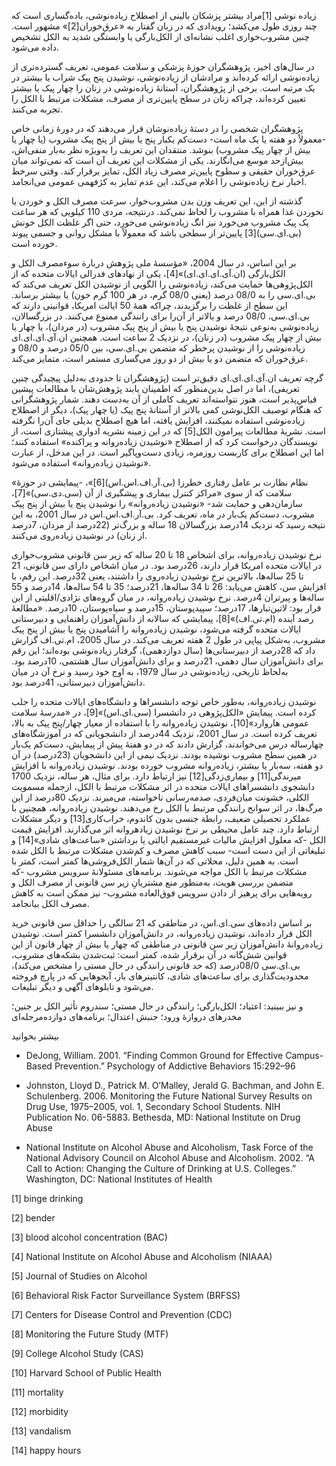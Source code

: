  زیاده نوشی [1]مراد بیشتر پزشکان بالینی از اصطلاح زیاده‌نوشی، باده‌گساری است که چند روزی طول می‌کشد؛ رویدادی که در زبان گفتار به «عرق‌خوران[2]» مشهور است. چنین مشروب‌خواری اغلب نشانه‌ای از الکل‌بارگی یا وابستگی شدید به الکل تشخیص داده می‌شود.

 در سال‌های اخیر، پژوهشگران حوزۀ پزشکی و سلامت عمومی، تعریف گسترده‌تری از زیاده‌نوشی ارائه کرده‌اند و مرادشان از زیاده‌نوشی، نوشیدن پنج پیک شراب یا بیشتر در یک مرتبه است. برخی از پژوهشگران، آستانۀ زیاده‌نوشی در زنان را چهار پیک یا بیشتر تعیین کرده‌اند، چراکه زنان در سطح پایین‌تری از مصرف، مشکلات مرتبط با الکل را تجربه می‌کنند.

پژوهشگران شخصی را در دستۀ زیاده‌نوشان قرار می‌دهند که در دورۀ زمانی خاص -معمولاً دو هفته یا یک ماه است- دست‌کم یکبار پنج یا بیش از پنج پیک مشروب (یا چهار یا بیش از چهار پیک مشروب) بنوشد. منتقدان این تعریف را به‌ویژه نظر به‌بار منفی‌اش، بیش‌ازحد موسع می‌انگارند. یکی از مشکلات این تعریف آن است که نمی‌تواند میان عرق‌خوران حقیقی و سطوح پایین‌تر مصرف زیاد الکل، تمایز برقرار کند. وقتی سرخط اخبار نرخ زیاده‌نوشی را اعلام می‌کند، این عدم تمایز به کژفهمی عمومی می‌انجامد.

 گذشته از این، این تعریف وزن بدن مشروب‌خوار، سرعت مصرف الکل و خوردن یا نخوردن غذا همراه با مشروب را لحاظ نمی‌کند. درنتیجه، مردی 110 کیلویی که هر ساعت یک پیک مشروب می‌خورد نیز انگ زیاده‌نوشی می‌خورد، حتی اگر غلظت الکل خونش (بی.ای.سی)[3] پایین‌تر از سطحی باشد که معمولاً با مشکل روانی و جسمی پیوند خورده است.

 بر این اساس، در سال 2004، «مؤسسۀ ملی پژوهش دربارة سوءمصرف الکل و الکل‌بارگی (ان.آی.ای.ای.ای)»[4]، یکی از نهادهای فدرالی ایالات‌ متحده که از الکل‌پژوهی‌ها حمایت می‌کند، زیاده‌نوشی را الگویی از نوشیدن الکل تعریف می‌کند که بی.ای.سی را به 08/0 درصد (یعنی 08/0 گرم، در هر 100 گرم خون) یا بیشتر برساند. این سطح از غلظت را برگزیدند، چراکه همۀ 50 ایالت امریکا، قوانینی دارند که بی.ای.سی، 08/0 درصد و بالاتر از آن‌را برای رانندگی ممنوع می‌کنند. در بزرگسالان، زیاده‌نوشی به‌نوعی نتیجۀ نوشیدن پنج یا بیش از پنج پیک مشروب (در مردان)، یا چهار یا بیش از چهار پیک مشروب (در زنان)، در نزدیک 2 ساعت است. همچنین ان.آی.ای.ای.ای زیاده‌نوشی را از نوشیدن پرخطر که متضمن بی.ای.سی، بین 05/0 درصد و 08/0 و عرق‌خوران که متضمن دو یا بیش از دو روز می‌گساری مستمر است، متمایز می‌کند.

گرچه تعریف ان.آی.ای.ای.ای دقیق‌تر است (پژوهشگران تا حدودی به‌دلیل پیچیدگی چنین تعریفی)، اما در اصل بدین‌منظور که اطمینان یابند پژوهش‌شان با مطالعات پیشین قیاس‌پذیر است، هنوز نتواسته‌اند تعریف کاملی از آن به‌دست دهند. شمار پژوهشگرانی که هنگام توصیف الکل‌نوشی کمی بالاتر از آستانۀ پنج پیک (یا چهار پیک)، دیگر از اصطلاح زیاده‌نوشی استفاده نمی­کنند، افزایش یافته، اما هیچ اصطلاح بدیلی جای آن‌را نگرفته است. نشریۀ مطالعات پیرامون الکل[5] که در این زمینه نشریه ادواری پیشتازی است، از نویسندگان درخواست کرد که از اصطلاح «نوشیدن زیاده‌روانه و پراکنده» استفاده کنند؛ اما این اصطلاح برای کاربست روزمره، زیادی دست‌وپاگیر است. در این مدخل، از عبارت «نوشیدن زیاده‌روانه» استفاده می‌شود. 

 «نظام نظارت بر عامل رفتاری خطرزا (بی.آر.اف.اس.اس)[6]»، -پیمایشی در حوزۀ سلامت که از سوی «مراکز کنترل بیماری و پیشگیری از آن (سی.دی.سی)»[7]، سازمان‌دهی و حمایت شد- «نوشیدن زیاده‌روانه» را نوشیدن پنج یا بیش از پنج پیک مشروب، دست‌کم یک‌بار در ماه، تعریف کرد. بی.آر.اف‌.اس.اس در سال 2001، به این نتیجه رسید که نزدیک 14درصد بزرگسالان 18 ساله و بزرگ‌تر (22درصد از مردان، 7‌درصد از زنان) در نوشیدن زیاده‌روی می‌کنند. 

نرخ نوشیدن زیاده‌روانه، برای اشخاص 18 تا 20 ساله که زیر سن قانونی مشروب‌خواری در ایالات‌ متحده امریکا قرار دارند، 26درصد بود. در میان اشخاص دارای سن قانونی، 21 تا 25 ساله‌ها، بالاترین نرخ نوشیدن زیاده‌روی را داشتند، یعنی 32‌درصد. این رقم، با افزایش سن، کاهش می‌یابد: 26 تا 34 ساله‌ها، 21درصد؛ 35 تا 54 ساله‌ها، 14‌درصد و 55 ساله‌ها و پیرتران 4درصد. نرخ نوشیدن زیاده‌روانه، در میان گروه‌های نژادی/اقلیتی از این قرار بود: لاتین‌تبارها، 17درصد؛ سپیدپوستان، 15درصد و سیاه‌پوستان، 10درصد. «مطالعۀ رصد آینده (ام.تی.اف)»[8]، پیمایشی که سالانه از دانش‌آموزان راهنمایی و دبیرستانی ایالات‌ متحده گرفته می‌شود، نوشیدن زیاده‌روانه را آشامیدن پنج یا بیش از پنج پیک مشروب، به‌شکل پیاپی در طول 2 هفته تعریف می‌کند. در سال 2005، ام.تی.اف گزارش داد که 28درصد از دبیرستانی‌ها (سال دوازدهمی)، گرفتار زیاده‌نوشی بوده‌اند؛ این رقم برای دانش‌آموزان سال دهمی، 21درصد و برای دانش‌آموزان سال هشتمی، 10درصد بود. به‌لحاظ تاریخی، زیاده‌نوشی در سال 1979، به اوج خود رسید و نرخ آن در میان دانش‌آموزان دبیرستانی، 41درصد بود. 

نوشیدن زیاده‌روانه، به‌طور خاص توجه دانشسراها و دانشگاه‌های ایالات‌ متحده را جلب کرده است. پیمایش «الکل‌پژوهی در دانشسرا (سی.ای.اس)»[9]، در «مدرسۀ سلامت عمومی هاروارد»[10]، نوشیدن زیاده‌روانه را با استفاده از معیار چهار/پنج پیک به بالا، تعریف کرده است. در سال 2001، نزدیک 44درصد از دانشجویانی که در آموزشگاه‌های چهارساله درس می‌خواندند، گزارش دادند که در دو هفتۀ پیش از پیمایش، دست‌کم یک‌بار در همین سطح مشروب نوشیده بودند. نزدیک نیمی از این دانشجویان (23درصد) در آن دو هفته، سه‌بار یا بیشتر، زیاده‌روانه مشروب خورده بودند. نوشیدن زیاده‌روانه با افزایش میرندگی[11] و بیماری‌زدگی[12] نیز ارتباط دارد. برای مثال، هر ساله، نزدیک 1700 دانشجوی دانشسراهای ایالات‌ متحده در اثر مشکلات مرتبط با الکل، ازجمله مسمویت الکلی، خشونت میان‌فردی، صدمه‌رسانی ناخواسته، می‌میرند. نزدیک 80درصد از این مرگ‌ها، در اثر سوانح رانندگی مرتبط با الکل رخ می‌دهند. نوشیدن زیاده‌روانه، همچنین با عملکرد تحصیلی ضعیف، رابطة جنسی بدون کاندوم، خراب‌کاری[13] و دیگر مشکلات ارتباط دارد. چند عامل محیطی بر نرخ نوشیدن زیاده­روانه اثر می‌گذارند. افزایش قیمت الکل -که معلول افزایش مالیات غیرمستقیم ایالتی یا برداشتن «ساعت‌های شادی»[14] و تبلیغاتی از این دست است- سبب کاهش مصرف و کم‌شدن مشکلات مرتبط با الکل شده است. به همین دلیل، محلاتی که در آن‌ها شمار الکل‌فروشی‌ها کمتر است، کمتر با مشکلات مرتبط با الکل مواجه می‌شوند. برنامه‌های مسئولانۀ سرویس مشروب -که متضمن بررسی هویت، به‌منظور منع مشتریانِ زیر سن قانونی از مصرف الکل و رویه‌هایی برای پرهیز از دادن سرویس فوق‌العاده مشروب- نیز ممکن است به کاهش مصرف الکل بیانجامد. 

بر اساس داده‌های سی.ای.اس، در مناطقی که 21 سالگی را حداقل سن قانونی خرید الکل قرار داده‌اند، نوشیدن زیاده‌روانه، در دانش‌آموزان دانشسرا کمتر است. نوشیدن زیاده‌روانۀ دانش‌آموزان زیر سن قانونی در مناطقی که چهار یا بیش از چهار قانون از این قوانین شش‌گانه در آن برقرار شده، کمتر است: ثبت‌شدن بشکه‌های مشروب، بی.ای.سی 08/0درصد (که حد قانونی رانندگی در حال مستی را مشخص می‌کند)، محدودیت‌گذاری برای ساعت‌های شادی، کانتینرهای باز، آبجوهایی که در پارچ فروخته می‌شود و تابلوهای آگهی و دیگر تبلیغات.

  


و نیز ببینید: اعتیاد؛ الکل‌بارگی؛ رانندگی در حال مستی؛ سندروم تأثیر الکل بر جنین؛ مخدرهای دروازۀ ورود؛ جنبش اعتدال؛ برنامه‌های دوازده‌مرحله‌ای

  


بیشتر بخوانید

  


- DeJong, William. 2001. “Finding Common Ground for Effective Campus-Based Prevention.” Psychology of Addictive Behaviors 15:292–96

- Johnston, Lloyd D., Patrick M. O’Malley, Jerald G. Bachman, and John E. Schulenberg. 2006. Monitoring the Future National Survey Results on Drug Use, 1975–2005, vol. 1, Secondary School Students. NIH Publication No. 06-5883. Bethesda, MD: National Institute on Drug Abuse

- National Institute on Alcohol Abuse and Alcoholism, Task Force of the National Advisory Council on Alcohol Abuse and Alcoholism. 2002. “A Call to Action: Changing the Culture of Drinking at U.S. Colleges.” Washington, DC: National Institutes of Health

  


 [1] binge drinking

[2] bender 

[3] blood alcohol concentration (BAC) 

[4] National Institute on Alcohol Abuse and Alcoholism (NIAAA) 

[5] Journal of Studies on Alcohol 

[6] Behavioral Risk Factor Surveillance System (BRFSS) 

[7] Centers for Disease Control and Prevention (CDC) 

[8] Monitoring the Future Study (MTF) 

[9] College Alcohol Study (CAS) 

[10] Harvard School of Public Health 

[11] mortality 

[12] morbidity

[13] vandalism

[14] happy hours

 

  


 
